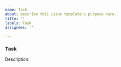 ```yaml
---
name: Task
about: Describe this issue template's purpose here.
title: ''
labels: Task
assignees: ''

---
```


### Task

Description:
